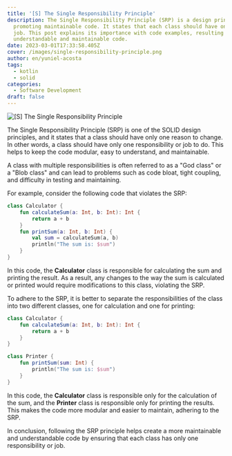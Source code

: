 ```yaml
---
title: '[S] The Single Responsibility Principle'
description: The Single Responsibility Principle (SRP) is a design principle
  promoting maintainable code. It states that each class should have only one
  job. This post explains its importance with code examples, resulting in more
  understandable and maintainable code.
date: 2023-03-01T17:33:58.405Z
cover: /images/single-responsibility-principle.png
author: en/yuniel-acosta
tags:
  - kotlin
  - solid
categories:
  - Software Development
draft: false
---
```


![[S] The Single Responsibility Principle](/images/single-responsibility-principle.png '[S] The Single Responsibility Principle')

The Single Responsibility Principle (SRP) is one of the SOLID design principles, and it states that a class should have only one reason to change. In other words, a class should have only one responsibility or job to do. This helps to keep the code modular, easy to understand, and maintainable.

A class with multiple responsibilities is often referred to as a "God class" or a "Blob class" and can lead to problems such as code bloat, tight coupling, and difficulty in testing and maintaining.

For example, consider the following code that violates the SRP:

```kotlin
class Calculator {
    fun calculateSum(a: Int, b: Int): Int {
        return a + b
    }
    fun printSum(a: Int, b: Int) {
        val sum = calculateSum(a, b)
        println("The sum is: $sum")
    }
}
```

In this code, the **Calculator** class is responsible for calculating the sum and printing the result. As a result, any changes to the way the sum is calculated or printed would require modifications to this class, violating the SRP.

To adhere to the SRP, it is better to separate the responsibilities of the class into two different classes, one for calculation and one for printing:

```kotlin
class Calculator {
    fun calculateSum(a: Int, b: Int): Int {
        return a + b
    }
}

class Printer {
    fun printSum(sum: Int) {
        println("The sum is: $sum")
    }
}
```

In this code, the **Calculator** class is responsible only for the calculation of the sum, and the **Printer** class is responsible only for printing the results. This makes the code more modular and easier to maintain, adhering to the SRP.

In conclusion, following the SRP principle helps create a more maintainable and understandable code by ensuring that each class has only one responsibility or job.
